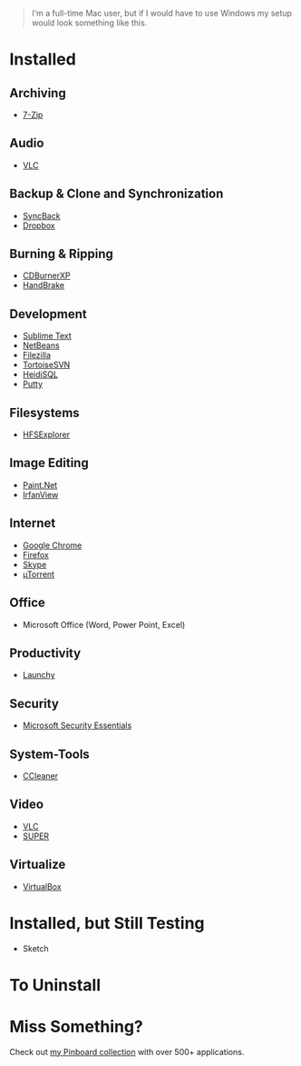 > I‘m a full-time Mac user, but if I would have to use Windows my setup would look something like this.


# Installed

## Archiving

* [7-Zip](http://www.7-zip.org/)

## Audio

* [VLC](http://www.videolan.org/vlc/)

## Backup & Clone and Synchronization

* [SyncBack](http://www.2brightsparks.com/syncback/syncback-hub.html)
* [Dropbox](https://www.dropbox.com/)

## Burning & Ripping

* [CDBurnerXP](http://cdburnerxp.se/)
* [HandBrake](http://handbrake.fr/downloads.php)

## Development

* [Sublime Text](http://www.sublimetext.com)
* [NetBeans](http://www.netbeans.org/)
* [Filezilla](http://www.filezilla.de/)
* [TortoiseSVN](http://tortoisesvn.net/)
* [HeidiSQL](http://www.heidisql.com/)
* [Putty](http://www.chiark.greenend.org.uk/~sgtatham/putty/download.html)

## Filesystems

* [HFSExplorer](http://hem.bredband.net/catacombae/hfsx.html)

## Image Editing

* [Paint.Net](http://www.getpaint.net/)
* [IrfanView](http://www.irfanview.com/)

## Internet

* [Google Chrome](https://www.google.com/intl/en/chrome/browser/)
* [Firefox](http://www.mozilla-europe.org/en/firefox/)
* [Skype](http://www.skype.com/)
* [µTorrent](http://www.utorrent.com/)

## Office

* Microsoft Office (Word, Power Point, Excel)

## Productivity

* [Launchy](http://www.launchy.net/)

## Security

* [Microsoft Security Essentials](http://www.microsoft.com/security_essentials/)

## System-Tools

* [CCleaner](http://www.piriform.com/ccleaner)

## Video

* [VLC](http://www.videolan.org/vlc/)
* [SUPER](http://www.erightsoft.com/SUPER.html)

## Virtualize

* [VirtualBox](http://www.virtualbox.org/)


# Installed, but Still Testing 

* Sketch


# To Uninstall


# Miss Something?

Check out [my Pinboard collection](https://pinboard.in/u:michaelx/t:windows/t:application/) with over 500+ applications.